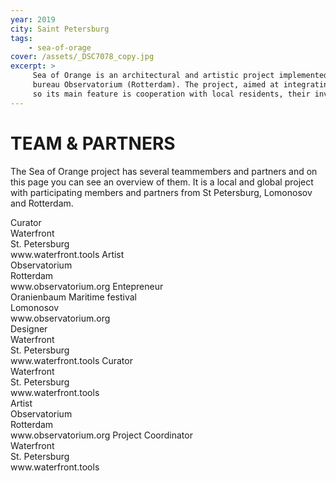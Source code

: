 ```yaml
---
year: 2019
city: Saint Petersburg
tags:
    - sea-of-orage
cover: /assets/_DSC7078_copy.jpg
excerpt: >
     Sea of Orange is an architectural and artistic project implemented by the Waterfront project team together with partners from the Dutch architectural
     bureau Observatorium (Rotterdam). The project, aimed at integrating public art into public spaces, is based on the ideas of co-design and placemaking,
     so its main feature is cooperation with local residents, their involvement in the process of planning and creating an art object.
---
```


# TEAM & PARTNERS

The Sea of Orange project has several teammembers and partners and on this page you can see an overview of them. It is a local and global project with participating members and partners from St Petersburg, Lomonosov and Rotterdam.

<Columns>
<div>
    <Card title="Albina" src="/assets/sea-of-orange/sorange_10_I31.jpg" ratio="4/3">
    Curator<br/>
    Waterfront<br/>
    St. Petersburg<br/>
    www.waterfront.tools
    </Card>
    <Card title="Ruud" src="/assets/sea-of-orange/sorange_10_I32.jpg" ratio="4/3">
    Artist<br/>
    Observatorium<br/>
    Rotterdam<br/>
    www.observatorium.org
    </Card>
    <Card title="Yevgeni" src="/assets/sea-of-orange/sorange_10_I33.jpg" ratio="4/3">
    Entepreneur<br/>
    Oranienbaum Maritime festival<br/>
    Lomonosov<br/>
    www.observatorium.org
    </Card>
</div>
<div>
    <Card title="Ilya" src="/assets/sea-of-orange/sorange_10_I34.jpg" ratio="4/3">
    Designer<br/>
    Waterfront<br/>
    St. Petersburg<br/>
    www.waterfront.tools
    </Card>
    <Card title="Dimitri" src="/assets/sea-of-orange/sorange_10_I35.jpg" ratio="4/3">
    Curator<br/>
    Waterfront<br/>
    St. Petersburg<br/>
    www.waterfront.tools
    </Card>
</div>
<div>
    <Card title="Lieven" src="/assets/sea-of-orange/sorange_10_I36.jpg" ratio="4/3">
    Artist<br/>
    Observatorium<br/>
    Rotterdam<br/>
    www.observatorium.org
    </Card>
    <Card title="Polina" src="/assets/sea-of-orange/sorange_10_I37.jpg" ratio="4/3">
    Project Coordinator<br/>
    Waterfront<br/>
    St. Petersburg<br/>
    www.waterfront.tools
    </Card>
</div>
</Columns>
